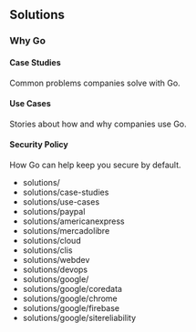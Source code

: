 ## Solutions

### Why Go

#### Case Studies

Common problems companies solve with Go.

#### Use Cases

Stories about how and why companies use Go.

#### Security Policy

How Go can help keep you secure by default.

- solutions/
- solutions/case-studies
- solutions/use-cases
- solutions/paypal
- solutions/americanexpress
- solutions/mercadolibre
- solutions/cloud
- solutions/clis
- solutions/webdev
- solutions/devops
- solutions/google/
- solutions/google/coredata
- solutions/google/chrome
- solutions/google/firebase
- solutions/google/sitereliability